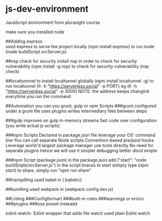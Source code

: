 # js-dev-environment
JavaScript environment from plurasight course

make sure you installed node

##Adding express  
used express to serve the project locally (npm install express)
to run node (node buildScript.srcServer.js)

##nsp check for security
install nsp in order to check for security vulnerability (npm install -g nsp)
to check for security vulnerability (nsp check)

##localtunnnel
to install localtunnel globally (npm install localtunnel -g)
to run localtunnel (lt -h "https://serverless.social" -p PORT) eg (lt -h "https://serverless.social" -p 3000)
NOTE: the address keeps changind everytime you run the command

##Automation
you can you grunt, gulp or npm Scripts
###grunt
configured under a grunt file
uses plugins
writes intermediary files between steps

###gulp
improves on gulp
in-memory streams
fast
code over configuration (you write actual js scripts)

###npm Scripts
Declared in package.json file
leverage your OS' command line
You can call separate Node scripts
Convention-based pre/post hooks
Leverage world'd largest package manager
use tools directly
No need for separate plugins hence we will use it
simpler debugging
better docd 
simple

###npm Script (package.json)
in the package.json add ("start": "node buildSripts/srcServer.js") in the script braces
to start stimply type (npm start)
to share, simply run "npm run share"

##transpilling 
used babel in (.babelrc)

##bundling
used webpack in (webpack.config.dev.js)

##Linting
###Configformart
###built-in-rules
###warnings or errors
###plugins
###use preset insteadd

eslint-watch- Eslint wrapper that adds file watch
used plain Eslint watch